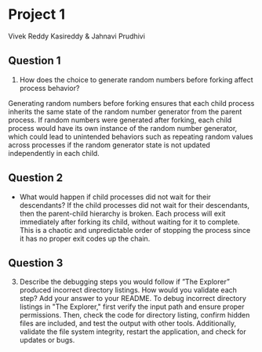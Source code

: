 # Project 1 
Vivek Reddy Kasireddy & Jahnavi Prudhivi

## Question 1
1. How does the choice to generate random numbers before forking affect process behavior?

Generating random numbers before forking ensures that each child process inherits the same state of the random number generator from the parent process. If random numbers were generated after forking, each child process would have its own instance of the random number generator, which could lead to unintended behaviors such as repeating random values across processes if the random generator state is not updated independently in each child.


## Question 2
- What would happen if child processes did not wait for their descendants?
If the child processes did not wait for their descendants, then the parent-child hierarchy is broken. Each process will exit immediately after forking its child, without waiting for it to complete. This is a chaotic and unpredictable order of stopping the process since it has no proper exit codes up the chain.

## Question 3

3. Describe the debugging steps you would follow if ”The Explorer” produced incorrect directory listings. How would you validate each step? Add your answer to your README.
To debug incorrect directory listings in "The Explorer," first verify the input path and ensure proper permissions. Then, check the code for directory listing, confirm hidden files are included, and test the output with other tools. Additionally, validate the file system integrity, restart the application, and check for updates or bugs.
